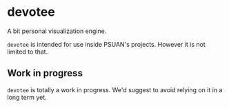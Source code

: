 # devotee
A bit personal visualization engine.

`devotee` is intended for use inside PSUAN's projects.
However it is not limited to that.

## Work in progress
`devotee` is totally a work in progress.
We'd suggest to avoid relying on it in a long term yet.
